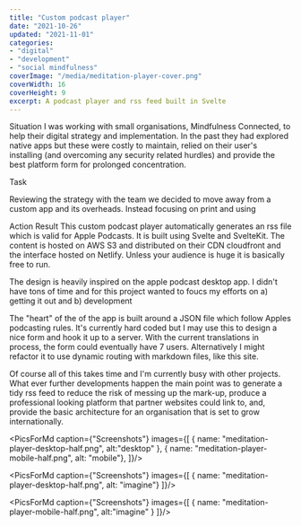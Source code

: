 ```yaml
---
title: "Custom podcast player"
date: "2021-10-26"
updated: "2021-11-01"
categories:
- "digital"
- "development"
- "social mindfulness"
coverImage: "/media/meditation-player-cover.png"
coverWidth: 16
coverHeight: 9
excerpt: A podcast player and rss feed built in Svelte  
---
```

<script>
    import PicsForMd from "../../components/PicsForMd.svelte"
</script>

Situation
I was working with small organisations, Mindfulness Connected, to help their digital strategy and implementation. 
In the past they had explored native apps but these were costly to maintain, relied on their user's installing (and overcoming
any security related hurdles) and provide the best platform form for prolonged concentration.  

Task

Reviewing the strategy with the team we decided to move away from a custom app and its overheads. Instead focusing
on print and using 

Action
Result
This custom podcast player automatically generates an rss file which is valid for Apple Podcasts. 
It is built using Svelte and SvelteKit. The content is hosted on AWS S3 and distributed on their 
CDN cloudfront and the interface hosted on Netlify. Unless your audience is huge it is basically free to run.

The design is heavily inspired on the apple podcast desktop app. I didn't have tons of time and 
for this project wanted to foucs my efforts on a) getting it out and b) development

The "heart" of the of the app is built around a JSON file which follow Apples podcasting rules. 
It's currently hard coded but I may use this to design a nice form and hook it up to a server. 
With the current translations in process, the form could eventually have 7 users. 
Alternatively I might refactor it to use dynamic routing with markdown files, like this site.

Of course all of this takes time and I'm currently busy with other projects. What ever further 
developments happen the main point was to generate a tidy rss feed to reduce the risk of 
messing up the mark-up, produce a professional looking platform that partner websites could link to,
and, provide the basic architecture for an organisation that is set to grow internationally.
 

<PicsForMd caption={"Screenshots"} images={[
{ name: "meditation-player-desktop-half.png", alt:"desktop" },
{ name: "meditation-player-mobile-half.png", alt: "mobile"},
]}/>


<PicsForMd caption={"Screenshots"} images={[
{ name: "meditation-player-desktop-half.png", alt: "imagine"}
]}/>

<PicsForMd caption={"Screenshots"} images={[
{ name: "meditation-player-mobile-half.png", alt:"imagine" }
]}/>

